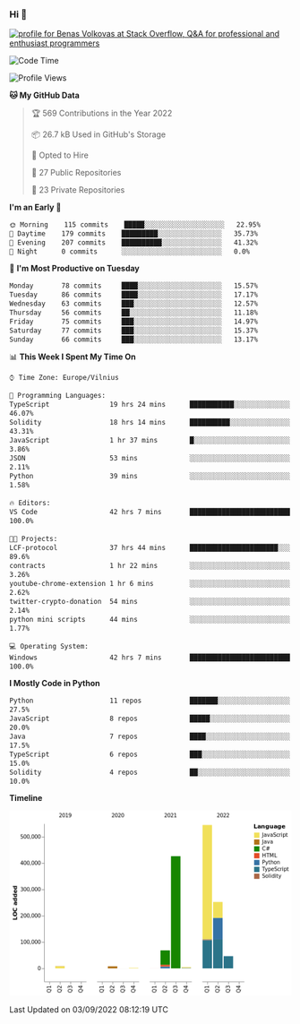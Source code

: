 ### Hi 👋
<a href="https://stackoverflow.com/users/14954249/benas-volkovas"><img src="https://stackoverflow.com/users/flair/14954249.png?theme=dark" width="208" height="58" alt="profile for Benas Volkovas at Stack Overflow, Q&amp;A for professional and enthusiast programmers" title="profile for Benas Volkovas at Stack Overflow, Q&amp;A for professional and enthusiast programmers"></a>

<!--START_SECTION:waka-->
![Code Time](http://img.shields.io/badge/Code%20Time-888%20hrs%2054%20mins-blue)

![Profile Views](http://img.shields.io/badge/Profile%20Views-25-blue)

**🐱 My GitHub Data** 

> 🏆 569 Contributions in the Year 2022
 > 
> 📦 26.7 kB Used in GitHub's Storage 
 > 
> 💼 Opted to Hire
 > 
> 📜 27 Public Repositories 
 > 
> 🔑 23 Private Repositories  
 > 
**I'm an Early 🐤** 

```text
🌞 Morning    115 commits    █████░░░░░░░░░░░░░░░░░░░░   22.95% 
🌆 Daytime    179 commits    █████████░░░░░░░░░░░░░░░░   35.73% 
🌃 Evening    207 commits    ██████████░░░░░░░░░░░░░░░   41.32% 
🌙 Night      0 commits      ░░░░░░░░░░░░░░░░░░░░░░░░░   0.0%

```
📅 **I'm Most Productive on Tuesday** 

```text
Monday       78 commits     ████░░░░░░░░░░░░░░░░░░░░░   15.57% 
Tuesday      86 commits     ████░░░░░░░░░░░░░░░░░░░░░   17.17% 
Wednesday    63 commits     ███░░░░░░░░░░░░░░░░░░░░░░   12.57% 
Thursday     56 commits     ██░░░░░░░░░░░░░░░░░░░░░░░   11.18% 
Friday       75 commits     ███░░░░░░░░░░░░░░░░░░░░░░   14.97% 
Saturday     77 commits     ███░░░░░░░░░░░░░░░░░░░░░░   15.37% 
Sunday       66 commits     ███░░░░░░░░░░░░░░░░░░░░░░   13.17%

```


📊 **This Week I Spent My Time On** 

```text
⌚︎ Time Zone: Europe/Vilnius

💬 Programming Languages: 
TypeScript               19 hrs 24 mins      ███████████░░░░░░░░░░░░░░   46.07% 
Solidity                 18 hrs 14 mins      ██████████░░░░░░░░░░░░░░░   43.31% 
JavaScript               1 hr 37 mins        █░░░░░░░░░░░░░░░░░░░░░░░░   3.86% 
JSON                     53 mins             ░░░░░░░░░░░░░░░░░░░░░░░░░   2.11% 
Python                   39 mins             ░░░░░░░░░░░░░░░░░░░░░░░░░   1.58%

🔥 Editors: 
VS Code                  42 hrs 7 mins       █████████████████████████   100.0%

🐱‍💻 Projects: 
LCF-protocol             37 hrs 44 mins      ██████████████████████░░░   89.6% 
contracts                1 hr 22 mins        ░░░░░░░░░░░░░░░░░░░░░░░░░   3.26% 
youtube-chrome-extension 1 hr 6 mins         ░░░░░░░░░░░░░░░░░░░░░░░░░   2.62% 
twitter-crypto-donation  54 mins             ░░░░░░░░░░░░░░░░░░░░░░░░░   2.14% 
python mini scripts      44 mins             ░░░░░░░░░░░░░░░░░░░░░░░░░   1.77%

💻 Operating System: 
Windows                  42 hrs 7 mins       █████████████████████████   100.0%

```

**I Mostly Code in Python** 

```text
Python                   11 repos            ███████░░░░░░░░░░░░░░░░░░   27.5% 
JavaScript               8 repos             █████░░░░░░░░░░░░░░░░░░░░   20.0% 
Java                     7 repos             ████░░░░░░░░░░░░░░░░░░░░░   17.5% 
TypeScript               6 repos             ███░░░░░░░░░░░░░░░░░░░░░░   15.0% 
Solidity                 4 repos             ██░░░░░░░░░░░░░░░░░░░░░░░   10.0%

```


**Timeline**

![Chart not found](https://raw.githubusercontent.com/BenasVolkovas/BenasVolkovas/main/charts/bar_graph.png) 


 Last Updated on 03/09/2022 08:12:19 UTC
<!--END_SECTION:waka-->
